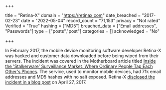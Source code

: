 +++

title = "Retina-X"
domain = "https://retinax.com"
date_breached = "2017-02-23"
date = "2022-05-04"
record_count = "71,153"
privacy = "Not rated"
Verified = "True"
hashing = ["MD5"]
breached_data = ["Email addresses", "Passwords"]
type = ["posts","post"]
categories = []
acknowledged = "No"


+++


In February 2017, the mobile device monitoring software developer Retina-X was hacked and customer data downloaded before being wiped from their servers. The incident was covered in the Motherboard article titled <a href="https://motherboard.vice.com/en_us/article/inside-stalkerware-surveillance-market-flexispy-retina-x" target="_blank" rel="noopener">Inside the 'Stalkerware' Surveillance Market, Where Ordinary People Tap Each Other's Phones</a>. The service, used to monitor mobile devices, had 71k email addresses and MD5 hashes with no salt exposed. Retina-X <a href="http://www.phonesheriff.com/blog/retina-x-studios-server-breached-by-hackers/" target="_blank" rel="noopener">disclosed the incident in a blog post</a> on April 27, 2017.

